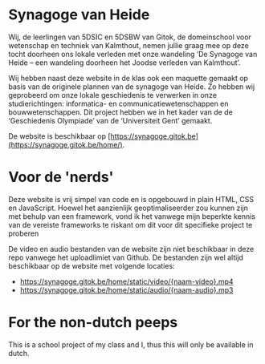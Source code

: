 # Synagoge van Heide

Wij, de leerlingen van 5DSIC en 5DSBW van Gitok, de domeinschool voor wetenschap en
techniek van Kalmthout, nemen jullie graag mee op deze tocht doorheen ons lokale verleden met onze wandeling ‘De
Synagoge van Heide – een wandeling doorheen het Joodse verleden van Kalmthout’.

Wij hebben naast deze website in de klas ook een maquette gemaakt op basis van de originele plannen van de synagoge van
Heide. Zo hebben wij geprobeerd om onze lokale geschiedenis te verwerken in onze studierichtingen: informatica- en
communicatiewetenschappen en bouwwetenschappen. Dit project hebben we in het
kader van de de ‘Geschiedenis Olympiade’ van de ‘Universiteit Gent’ gemaakt.

De website is beschikbaar op [https://synagoge.gitok.be](https://synagoge.gitok.be/home/).

# Voor de 'nerds'

Deze website is vrij simpel van code en is opgebouwd in plain HTML, CSS en JavaScript. 
Hoewel het aanzienlijk geoptimaliseerder zou kunnen zijn met behulp van een framework, vond ik het vanwege mijn beperkte kennis van de vereiste frameworks te riskant om dit voor dit specifieke project te proberen

De video en audio bestanden van de website zijn niet beschikbaar in deze repo vanwege het uploadlimiet van Github.
De bestanden zijn wel altijd beschikbaar op de website met volgende locaties: 
- https://synagoge.gitok.be/home/static/video/{naam-video}.mp4
- https://synagoge.gitok.be/home/static/audio/{naam-audio}.mp3

# For the non-dutch peeps

This is a school project of my class and I, thus this will only be available in dutch.
